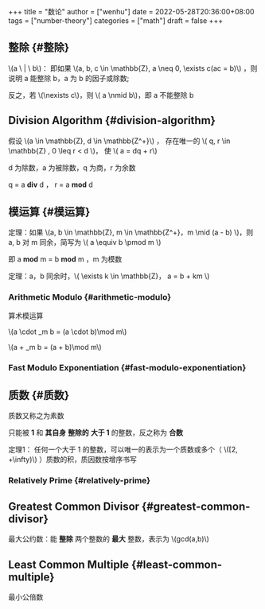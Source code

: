+++
title = "数论"
author = ["wenhu"]
date = 2022-05-28T20:36:00+08:00
tags = ["number-theory"]
categories = ["math"]
draft = false
+++

## 整除 {#整除}

\\(a \ | \  b\\)： 即如果  \\(a, b, c \in \mathbb{Z}, a \neq 0, \exists c(ac = b)\\) ，则说明 a 能整除 b，a 为 b 的因子或除数;

反之，若 \\(\nexists c\\)，则 \\( a \nmid b\\)，即 a 不能整除 b


## Division Algorithm {#division-algorithm}

假设 \\(a \in \mathbb{Z}, d \in \mathbb{Z^+}\\) ， 存在唯一的 \\( q, r \in \mathbb{Z} ,  0 \leq r < d \\)， 使 \\( a = dq + r\\)

d 为除数，a 为被除数，q 为商，r 为余数

q =  a **div** d ， r = a **mod** d


## 模运算 {#模运算}

定理：如果 \\(a, b \in \mathbb{Z}, m \in \mathbb{Z^+}，m \mid (a - b)  \\)，则 a, b 对 m 同余，简写为 \\( a \equiv b \pmod m \\)

即 a **mod** m = b **mod** m ，m 为模数

定理：a，b 同余时，\\( \exists k \in \mathbb{Z}， a = b + km \\)


### Arithmetic Modulo {#arithmetic-modulo}

算术模运算

\\(a \cdot \_m b = (a \cdot b)\mod m\\)

\\(a + \_m b = (a + b)\mod m\\)


### Fast Modulo Exponentiation {#fast-modulo-exponentiation}


## 质数 {#质数}

质数又称之为素数

只能被 **1** 和 **其自身** **整除的** **大于 1** 的整数，反之称为 **合数**

定理1： 任何一个大于 1 的整数，可以唯一的表示为一个质数或多个（ \\([2, +\infty)\\) ）质数的积，质因数按增序书写


### Relatively Prime {#relatively-prime}


## Greatest Common Divisor {#greatest-common-divisor}

最大公约数：能 **整除** 两个整数的 **最大** 整数，表示为 \\(gcd(a,b)\\)


## Least Common Multiple {#least-common-multiple}

最小公倍数
